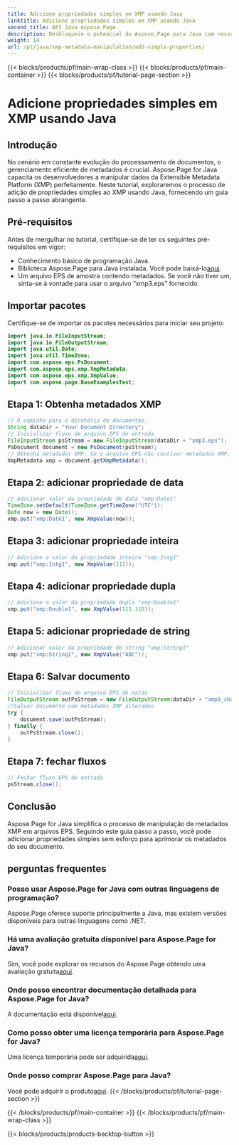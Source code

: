 ```yaml
---
title: Adicione propriedades simples em XMP usando Java
linktitle: Adicione propriedades simples em XMP usando Java
second_title: API Java Aspose.Page
description: Desbloqueie o potencial do Aspose.Page para Java com nosso guia sobre como adicionar propriedades a metadados XMP em arquivos EPS. Eleve o processamento de documentos sem esforço!
weight: 14
url: /pt/java/xmp-metadata-manipulation/add-simple-properties/
---
```


{{< blocks/products/pf/main-wrap-class >}}
{{< blocks/products/pf/main-container >}}
{{< blocks/products/pf/tutorial-page-section >}}

# Adicione propriedades simples em XMP usando Java

## Introdução
No cenário em constante evolução do processamento de documentos, o gerenciamento eficiente de metadados é crucial. Aspose.Page for Java capacita os desenvolvedores a manipular dados da Extensible Metadata Platform (XMP) perfeitamente. Neste tutorial, exploraremos o processo de adição de propriedades simples ao XMP usando Java, fornecendo um guia passo a passo abrangente.
## Pré-requisitos
Antes de mergulhar no tutorial, certifique-se de ter os seguintes pré-requisitos em vigor:
- Conhecimento básico de programação Java.
-  Biblioteca Aspose.Page para Java instalada. Você pode baixá-lo[aqui](https://releases.aspose.com/page/java/).
- Um arquivo EPS de amostra contendo metadados. Se você não tiver um, sinta-se à vontade para usar o arquivo “xmp3.eps” fornecido.
## Importar pacotes
Certifique-se de importar os pacotes necessários para iniciar seu projeto:
```java
import java.io.FileInputStream;
import java.io.FileOutputStream;
import java.util.Date;
import java.util.TimeZone;
import com.aspose.eps.PsDocument;
import com.aspose.eps.xmp.XmpMetadata;
import com.aspose.eps.xmp.XmpValue;
import com.aspose.page.BaseExamplesTest;
```
## Etapa 1: Obtenha metadados XMP
```java
// O caminho para o diretório de documentos.
String dataDir = "Your Document Directory";
// Inicializar fluxo de arquivo EPS de entrada
FileInputStream psStream = new FileInputStream(dataDir + "xmp3.eps");
PsDocument document = new PsDocument(psStream);
// Obtenha metadados XMP. Se o arquivo EPS não contiver metadados XMP, obteremos um novo preenchido com valores de comentários de metadados PS (%%Creator, %%CreateDate, %%Title, etc.)
XmpMetadata xmp = document.getXmpMetadata();
```
## Etapa 2: adicionar propriedade de data
```java
// Adicionar valor da propriedade de data "xmp:Date1"
TimeZone.setDefault(TimeZone.getTimeZone("UTC"));
Date now = new Date();
xmp.put("xmp:Date1", new XmpValue(now));
```
## Etapa 3: adicionar propriedade inteira
```java
// Adicione o valor da propriedade inteira "xmp:Intg1"
xmp.put("xmp:Intg1", new XmpValue(111));
```
## Etapa 4: adicionar propriedade dupla
```java
// Adicione o valor da propriedade dupla "xmp:Double1"
xmp.put("xmp:Double1", new XmpValue(111.11D));
```
## Etapa 5: adicionar propriedade de string
```java
// Adicionar valor da propriedade de string "xmp:String1"
xmp.put("xmp:String1", new XmpValue("ABC"));
```
## Etapa 6: Salvar documento
```java
// Inicializar fluxo de arquivo EPS de saída
FileOutputStream outPsStream = new FileOutputStream(dataDir + "xmp3_changed.eps");
//Salvar documento com metadados XMP alterados
try {
    document.save(outPsStream);
} finally {
    outPsStream.close();
}
```
## Etapa 7: fechar fluxos
```java
// Fechar fluxo EPS de entrada
psStream.close();
```
## Conclusão
Aspose.Page for Java simplifica o processo de manipulação de metadados XMP em arquivos EPS. Seguindo este guia passo a passo, você pode adicionar propriedades simples sem esforço para aprimorar os metadados do seu documento.
## perguntas frequentes
### Posso usar Aspose.Page for Java com outras linguagens de programação?
Aspose.Page oferece suporte principalmente a Java, mas existem versões disponíveis para outras linguagens como .NET.
### Há uma avaliação gratuita disponível para Aspose.Page for Java?
 Sim, você pode explorar os recursos do Aspose.Page obtendo uma avaliação gratuita[aqui](https://releases.aspose.com/).
### Onde posso encontrar documentação detalhada para Aspose.Page for Java?
 A documentação está disponível[aqui](https://reference.aspose.com/page/java/).
### Como posso obter uma licença temporária para Aspose.Page for Java?
 Uma licença temporária pode ser adquirida[aqui](https://purchase.aspose.com/temporary-license/).
### Onde posso comprar Aspose.Page para Java?
 Você pode adquirir o produto[aqui](https://purchase.aspose.com/buy).
{{< /blocks/products/pf/tutorial-page-section >}}

{{< /blocks/products/pf/main-container >}}
{{< /blocks/products/pf/main-wrap-class >}}

{{< blocks/products/products-backtop-button >}}
